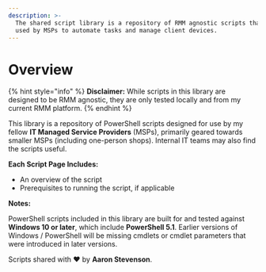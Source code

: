```yaml
---
description: >-
  The shared script library is a repository of RMM agnostic scripts that can be
  used by MSPs to automate tasks and manage client devices.
---
```


# Overview

{% hint style="info" %}
**Disclaimer:** While scripts in this library are designed to be RMM agnostic, they are only tested locally and from my current RMM platform.
{% endhint %}

This library is a repository of PowerShell scripts designed for use by my fellow **IT Managed Service Providers** (MSPs), primarily geared towards smaller MSPs (including one-person shops). Internal IT teams may also find the scripts useful.

**Each Script Page Includes:**

* An overview of the script
* Prerequisites to running the script, if applicable

**Notes:**

PowerShell scripts included in this library are built for and tested against **Windows 10 or later**, which include **PowerShell 5.1**. Earlier versions of Windows / PowerShell will be missing cmdlets or cmdlet parameters that were introduced in later versions.

Scripts shared with :heart: by **Aaron Stevenson**.
